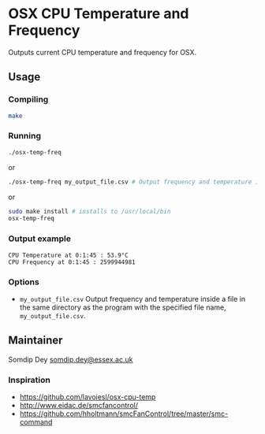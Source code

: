 # OSX CPU Temperature and Frequency

Outputs current CPU temperature and frequency for OSX.

## Usage

### Compiling

```bash
make
```

### Running

```bash
./osx-temp-freq
```

or

```bash
./osx-temp-freq my_output_file.csv # Output frequency and temperature inside a file in the same directory as the program with the specified file name, `my_output_file.csv`
```

or

```bash
sudo make install # installs to /usr/local/bin
osx-temp-freq
```

### Output example

```
CPU Temperature at 0:1:45 : 53.9°C
CPU Frequency at 0:1:45 : 2599944981
```

### Options

 * `my_output_file.csv` Output frequency and temperature inside a file in the same directory as the program with the specified file name, `my_output_file.csv`.

## Maintainer

Somdip Dey <somdip.dey@essex.ac.uk>


### Inspiration

 * https://github.com/lavoiesl/osx-cpu-temp
 * http://www.eidac.de/smcfancontrol/
 * https://github.com/hholtmann/smcFanControl/tree/master/smc-command
